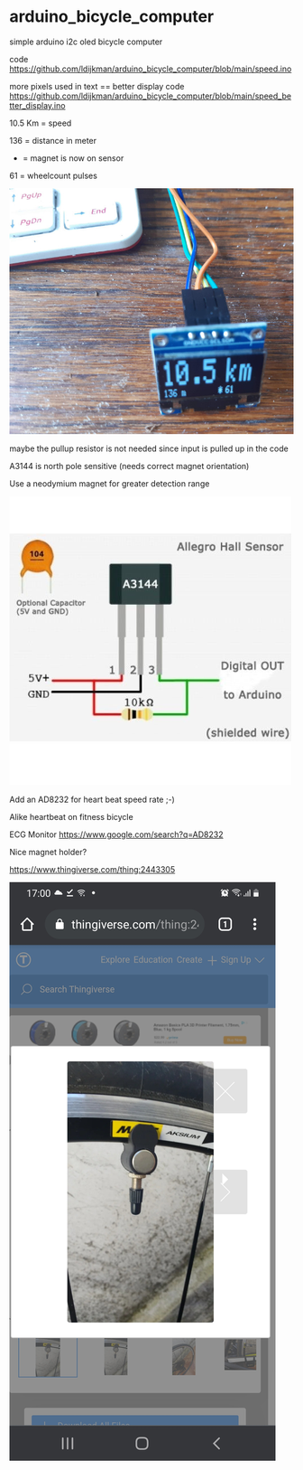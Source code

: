 # arduino_bicycle_computer
simple arduino i2c oled bicycle computer

code https://github.com/ldijkman/arduino_bicycle_computer/blob/main/speed.ino

more pixels used in text == better display
code https://github.com/ldijkman/arduino_bicycle_computer/blob/main/speed_better_display.ino

10.5 Km = speed

136 = distance in meter 

* = magnet is now on sensor

61 = wheelcount pulses

<img src="https://github.com/ldijkman/arduino_bicycle_computer/blob/main/oled_speed.jpg">

maybe the pullup resistor is not needed since input is pulled up in the code

A3144 is north pole sensitive (needs correct magnet orientation)

Use a neodymium magnet for greater detection range

<img src="https://github.com/ldijkman/arduino_bicycle_computer/blob/main/A3144_hall_effect.jpg">


Add an AD8232 for heart beat speed rate ;-)

Alike heartbeat on fitness  bicycle 

ECG Monitor https://www.google.com/search?q=AD8232

Nice magnet holder?

https://www.thingiverse.com/thing:2443305

<img src="https://github.com/ldijkman/arduino_bicycle_computer/blob/main/Screenshot_20210520-170019_Chrome.jpg">

